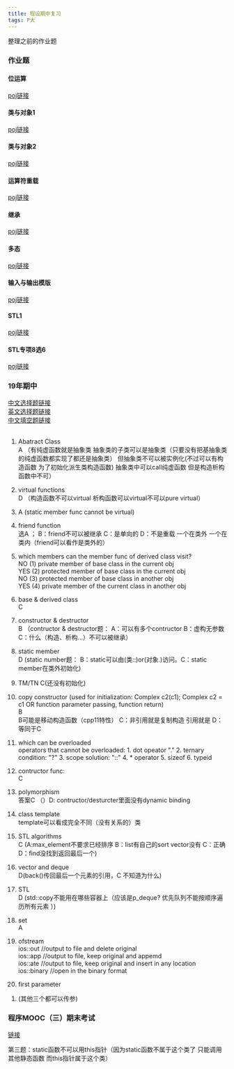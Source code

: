 ```yaml
---
title: 程设期中复习
tags: P大
---
```

整理之前的作业题

<!--more-->
### 作业题  

#### 位运算  
[poj链接](http://cxsjsx.openjudge.cn/hw202101/)  

#### 类与对象1  
[poj链接](http://cxsjsx.openjudge.cn/hw202102/)  

#### 类与对象2  
[poj链接](http://cxsjsx.openjudge.cn/hw202103/)  

#### 运算符重载  
[poj链接](http://cxsjsx.openjudge.cn/hw202104/)  

#### 继承  
[poj链接](http://cxsjsx.openjudge.cn/hw202105/)  

#### 多态  
[poj链接](http://cxsjsx.openjudge.cn/hw202106/)  

#### 输入与输出模版
[poj链接](http://cxsjsx.openjudge.cn/hw202107/)  

#### STL1  
[poj链接](http://cxsjsx.openjudge.cn/hw202108/)

#### STL专项8选6
[poj链接](http://cxsjsx.openjudge.cn/hw202109/)

### 19年期中
[中文选择题链接](http://cxsjsx.openjudge.cn/2019midexamchoice/)  
[英文选择题链接](http://cxsjsx.openjudge.cn/2019midexamchoiceeng/)  
[中文填空题链接](http://cxsjsx.openjudge.cn/2019midexamcloze/)  
<br>
1. Abatract Class   
A （有纯虚函数就是抽象类 抽象类的子类可以是抽象类（只要没有把基抽象类的纯虚函数都实现了都还是抽象类） 但抽象类不可以被实例化(不过可以有构造函数 为了初始化派生类构造函数) 抽象类中可以call纯虚函数 但是构造析构函数中不可）  

2. virtual functions  
D （构造函数不可以virtual 析构函数可以virtual不可以pure virtual）  

3. A (static member func cannot be virtual)  

4. friend function  
选A ； B：friend不可以被继承 C：是单向的 D：不是重载 一个在类外 一个在类内（friend可以看作是类外的）  

5. which members can the member func of derived class visit?  
NO  (1) private member of base class in the current obj  
YES (2) protected member of base class in the current obj  
NO  (3) protected member of base class in another obj  
YES (4) private member of the current class in another obj  

6. base & derived class   
C  

7. constructor & destructor  
B  （contructor & destructor题： A：可以有多个contructor B：虚构无参数 C：什么（构造、析构...）不可以被继承）

8. static member  
D  (static number题： B：static可以由(类::)or(对象.)访问。C：static member在类外初始化)  

9. TM/TN
C(还没有初始化)

10. copy constructor (used for initialization: Complex c2(c1); Complex c2 = c1 OR function parameter passing, function return)   
B  
B可能是移动构造函数（cpp11特性） C：非引用就是复制构造 引用就是 D：等同于C  

11. which can be overloaded  
operators that cannot be overloaded:  1. dot opeator "." 2. ternary condition: "?" 3. scope solution: "::" 4. * operator  5. sizeof 6. typeid   


12. contructor func:  
C  

13. polymorphism  
答案C （）D: contructor/desturcter里面没有dynamic binding  

14. class template  
template可以看成完全不同（没有关系的）类  

15. STL algorithms  
C (A:max_element不要求已经排序 B：list有自己的sort vector没有 C：正确 D：find没找到返回最后一个)  

16. vector and deque  
D(back()传回最后一个元素的引用，C 不知道为什么)  

17. STL  
D (std::copy不能用在哪些容器上（应该是p_deque? 优先队列不能按顺序遍历所有元素  ）)  

18. set  
A  

19. ofstream  
ios::out //output to file and delete original  
ios::app //output to file, keep original and appemd  
ios::ate //output to file, keep original and insert in any location  
ios::binary //open in the binary format  

20. first parameter  
1) (其他三个都可以传参)  

### 程序MOOC（三）期末考试  
[链接](https://blog.csdn.net/qq_25406563/article/details/84000542)

第三题：static函数不可以用this指针（因为static函数不属于这个类了 只能调用其他静态函数 而this指针属于这个类）  

